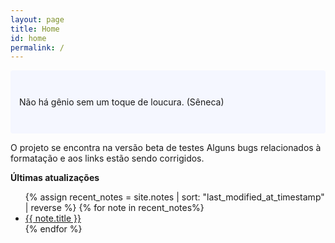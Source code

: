```yaml
---
layout: page
title: Home
id: home
permalink: /
---
```


<p style="padding: 3em 1em; background: #f5f7ff; border-radius: 4px;">
  Não há gênio sem um toque de loucura. (Sêneca)
</p>

O projeto se encontra na versão beta de testes
Alguns bugs relacionados à formatação e aos links estão sendo corrigidos.  

<strong>Últimas atualizações</strong>

<ul>
  {% assign recent_notes = site.notes | sort: "last_modified_at_timestamp" | reverse %}
  {% for note in recent_notes%}
    <li>
      <a class="internal-link" href="{{ note.url }}">{{ note.title }}</a>
    </li>
  {% endfor %}
</ul>

<style>
  .wrapper {
    max-width: 46em;
  }
</style>
